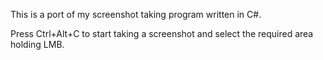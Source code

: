 This is a port of my screenshot taking program written in C#. 

Press Ctrl+Alt+C to start taking a screenshot and select the required area holding LMB.
